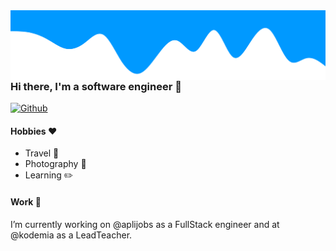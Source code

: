 
<img align="right" src="https://github.com/DavidMoranchel/DavidMoranchel/blob/master/wave.png">

### Hi there, I'm a software engineer 👋 
[![Github](https://img.shields.io/github/last-commit/DavidMoranchel/DavidMoranchel)](https://github.com/DavidMoranchel)

#### Hobbies :heart:

 - Travel :rocket:
 - Photography :camera_flash:
 - Learning :pencil2:

#### Work :hammer: 
I’m currently working on @aplijobs as a FullStack engineer and at @kodemia as a LeadTeacher.
